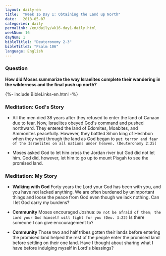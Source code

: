 ```yaml
---
layout: daily-en
title:  "Week 16 Day 1: Obtaining the Land up North"
date:   2018-05-07
categories: daily
permalink: /en/daily/wk16-day1-daily.html
weekNum: 16
dayNum: 1
bibleTitle1: "Deuteronomy 2-3"
bibleTitle2: "Psalm 106"
language: English
---
```


### Question
**How did Moses summarize the way Israelites complete their wandering in the wilderness and the final push up north?**

{%- include BibleLinks-en.html -%}

### Meditation: God's Story  
+ All the men died 38 years after they refused to enter the land of Canaan due to fear. Now, Israelites obeyed God's command and pushed northward. They entered the land of Edomites, Moabites, and Ammonites peacefully. However, they battled Sihon king of Heshbon when they went through the land as God began to `put terror and fear of the Israelites on all nations under heaven. (Deuteronomy 2:25)`

+ Moses asked God to let him cross the Jordan river but God did not let him. God did, however, let him to go up to mount Pisgah to see the promised land. 

### Meditation: My Story  
+ **Walking with God** Forty years the Lord your God has been with you, and you have not lacked anything. We are often burdened by unimportant things and loose the peace from God even though we lack nothing. Can I let God carry my burdens?

+ **Community** Moses encouraged Joshua: `Do not be afraid of them; the Lord your God himself will fight for you (Deu. 3:22)` Is there someone I can give encouragement to?

+ **Community** Those two and half tribes gotten their lands before entering the promised land helped the rest of the people enter the promised land before settling on their one land. Have I thought about sharing what I have before indulging myself in Lord's blessings?
